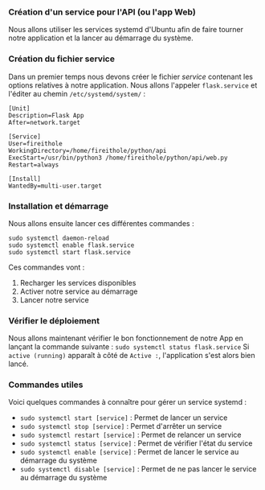 ### Création d'un service pour l'API (ou l'app Web)

Nous allons utiliser les services systemd d'Ubuntu afin de faire tourner notre application et la lancer au démarrage du système.

### Création du fichier service

Dans un premier temps nous devons créer le fichier _service_ contenant les options relatives à notre application. Nous allons l'appeler `flask.service` et l'éditer au chemin `/etc/systemd/system/` :

```
[Unit]
Description=Flask App
After=network.target

[Service]
User=fireithole
WorkingDirectory=/home/fireithole/python/api
ExecStart=/usr/bin/python3 /home/fireithole/python/api/web.py
Restart=always

[Install]
WantedBy=multi-user.target
```

### Installation et démarrage

Nous allons ensuite lancer ces différentes commandes :

```
sudo systemctl daemon-reload
sudo systemctl enable flask.service
sudo systemctl start flask.service
```

Ces commandes vont :

1. Recharger les services disponibles
2. Activer notre service au démarrage
3. Lancer notre service

### Vérifier le déploiement

Nous allons maintenant vérifier le bon fonctionnement de notre App en lançant la commande suivante :
`sudo systemctl status flask.service`
Si `active (running)` apparaît à côté de `Active :`, l'application s'est alors bien lancé.

### Commandes utiles

Voici quelques commandes à connaître pour gérer un service systemd :

-   `sudo systemctl start [service]` : Permet de lancer un service
-   `sudo systemctl stop [service]` : Permet d'arrêter un service
-   `sudo systemctl restart [service]` : Permet de relancer un service
-   `sudo systemctl status [service]` : Permet de vérifier l'état du service
-   `sudo systemctl enable [service]` : Permet de lancer le service au démarrage du système
-   `sudo systemctl disable [service]` : Permet de ne pas lancer le service au démarrage du système

